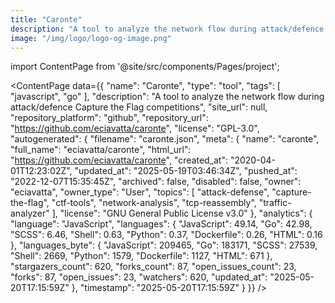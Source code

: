 ```yaml
---
title: "Caronte"
description: "A tool to analyze the network flow during attack/defence Capture the Flag competitions"
image: "/img/logo/logo-og-image.png"
---
```

import ContentPage from '@site/src/components/Pages/project';

<ContentPage
    data={{
  "name": "Caronte",
  "type": "tool",
  "tags": [
    "javascript",
    "go"
  ],
  "description": "A tool to analyze the network flow during attack/defence Capture the Flag competitions",
  "site_url": null,
  "repository_platform": "github",
  "repository_url": "https://github.com/eciavatta/caronte",
  "license": "GPL-3.0",
  "autogenerated": {
    "filename": "caronte.json",
    "meta": {
      "name": "caronte",
      "full_name": "eciavatta/caronte",
      "html_url": "https://github.com/eciavatta/caronte",
      "created_at": "2020-04-01T12:23:02Z",
      "updated_at": "2025-05-19T03:46:34Z",
      "pushed_at": "2022-12-07T15:35:45Z",
      "archived": false,
      "disabled": false,
      "owner": "eciavatta",
      "owner_type": "User",
      "topics": [
        "attack-defense",
        "capture-the-flag",
        "ctf-tools",
        "network-analysis",
        "tcp-reassembly",
        "traffic-analyzer"
      ],
      "license": "GNU General Public License v3.0"
    },
    "analytics": {
      "language": "JavaScript",
      "languages": {
        "JavaScript": 49.14,
        "Go": 42.98,
        "SCSS": 6.46,
        "Shell": 0.63,
        "Python": 0.37,
        "Dockerfile": 0.26,
        "HTML": 0.16
      },
      "languages_byte": {
        "JavaScript": 209465,
        "Go": 183171,
        "SCSS": 27539,
        "Shell": 2669,
        "Python": 1579,
        "Dockerfile": 1127,
        "HTML": 671
      },
      "stargazers_count": 620,
      "forks_count": 87,
      "open_issues_count": 23,
      "forks": 87,
      "open_issues": 23,
      "watchers": 620,
      "updated_at": "2025-05-20T17:15:59Z"
    },
    "timestamp": "2025-05-20T17:15:59Z"
  }
}}
/>
